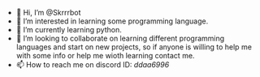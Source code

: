 - 👋 Hi, I’m @Skrrrbot
- 👀 I’m interested in learning some programming language.
- 🌱 I’m currently learning python.
- 💞️ I’m looking to collaborate on learning different programming languages and start on new projects, so if anyone is willing to help me with some info or help me wioth learning contact me.
- 📫 How to reach me on discord ID: *ddaa6996*

<!---
Skrrrbot/Skrrrbot is a ✨ special ✨ repository because its `README.md` (this file) appears on your GitHub profile.
You can click the Preview link to take a look at your changes.
--->
